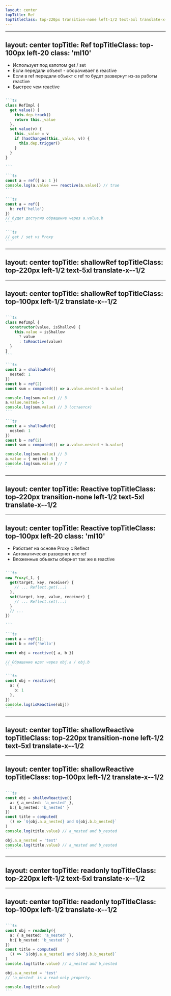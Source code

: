 ```yaml
---
layout: center
topTitle: Ref
topTitleClass: top-220px transition-none left-1/2 text-5xl translate-x--1/2
---
```


---
layout: center
topTitle: Ref
topTitleClass: top-100px left-20
class: 'ml10'
---

<div grid="~ cols-2 gap-8" mt26>

<div>

<v-clicks>

- Использует под капотом get / set
- Если передали объект - оборачивает в reactive
- Если в ref передали объект с ref то будет развернут из-за работы reactive
- Быстрее чем reactive

</v-clicks>

</div>

<div>

````md magic-move {at:2}

```ts
class RefImpl {
  get value() {
    this.dep.track()
    return this._value
  },
  set value(v) {
    this._value = v
    if (hasChanged(this._value, v)) {
      this.dep.trigger()
    }
  }
}

```

```ts
const a = ref({ a: 1 })
console.log(a.value === reactive(a.value)) // true
```

```ts
const a = ref({
  b: ref('hello')
})
// будет доступно обращение через a.value.b
```

```ts
// get / set vs Proxy
```

````

</div>

</div>

---
layout: center
topTitle: shallowRef
topTitleClass: top-220px left-1/2 text-5xl translate-x--1/2
---

---
layout: center
topTitle: shallowRef
topTitleClass: top-100px left-1/2 translate-x--1/2
---

````md magic-move

```ts
class RefImpl {
  constructor(value, isShallow) {
    this.value = isShallow 
      ? value
      : toReactive(value)
  }
}
```

```ts
const a = shallowRef({ 
  nested: 1
})
const b = ref(2)
const sum = computed(() => a.value.nested + b.value)

console.log(sum.value) // 3
a.value.nested= 5
console.log(sum.value) // 3 (остается)
```

```ts
const a = shallowRef({ 
  nested: 1
})
const b = ref(2)
const sum = computed(() => a.value.nested + b.value)

console.log(sum.value) // 3
a.value = { nested: 5 }
console.log(sum.value) // 7
```

````

---
layout: center
topTitle: Reactive
topTitleClass: top-220px transition-none left-1/2 text-5xl translate-x--1/2
---

---
layout: center
topTitle: Reactive
topTitleClass: top-100px left-20
class: 'ml10'
---

<div grid="~ cols-2 gap-8" mt20>

<div>

<v-clicks>

- Работает на основе Proxy с Reflect
- Автоматически развернет все ref
- Вложенные объекты обернет так же в reactive

</v-clicks>

</div>

<div>

````md magic-move {at:2}

```ts
new Proxy(_t, {
  get(target, key, receiver) { 
    // ... Reflect.get(...)
  },
  set(target, key, value, receiver) { 
    // ... Reflect.set(...)
  }
  // ...
})

```

```ts
const a = ref(1);
const b = ref('hello')

const obj = reactive({ a, b })

// Обращение идет через obj.a / obj.b
```

```ts
const obj = reactive({
  a: { 
    b: 1 
  },
})
console.log(isReactive(obj))
```

````

</div>

</div>

---
layout: center
topTitle: shallowReactive
topTitleClass: top-220px transition-none left-1/2 text-5xl translate-x--1/2
---

---
layout: center
topTitle: shallowReactive
topTitleClass: top-100px left-1/2 translate-x--1/2
---

<div mt10>

````md magic-move

```ts
const obj = shallowReactive({
  a: { a_nested: 'a_nested' },
  b:{ b_nested: 'b_nested' }
})
const title = computed(
  () => `${obj.a.a_nested} and ${obj.b.b_nested}`
)
console.log(title.value) // a_nested and b_nested

obj.a.a_nested = 'test'
console.log(title.value) // a_nested and b_nested
```

````

</div>


---
layout: center
topTitle: readonly
topTitleClass: top-220px left-1/2 text-5xl translate-x--1/2
---

---
layout: center
topTitle: readonly
topTitleClass: top-100px left-1/2 translate-x--1/2
---

<div mt10>

````md magic-move

```ts
const obj = readonly({
  a: { a_nested: 'a_nested' },
  b:{ b_nested: 'b_nested' }
})
const title = computed(
  () => `${obj.a.a_nested} and ${obj.b.b_nested}`
)
console.log(title.value) // a_nested and b_nested

obj.a.a_nested = 'test' 
// 'a_nested' is a read-only property.

console.log(title.value)
```

````

</div>
